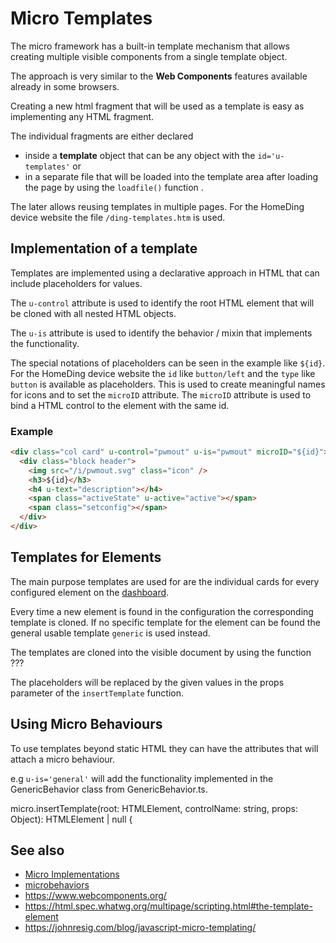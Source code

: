 # Micro Templates

The micro framework has a built-in template mechanism that allows creating multiple visible components from a single template object.

The approach is very similar to the **Web Components** features available already in some browsers. 

Creating a new html fragment that will be used as a template is easy as implementing any HTML fragment.

The individual fragments are either declared
* inside a **template** object that can be any object with the `id='u-templates'` or
* in a separate file that will be loaded into the template area after loading the page by using the `loadfile()` function .

The later allows reusing templates in multiple pages. For the HomeDing device website the file `/ding-templates.htm` is used.

## Implementation of a template 

Templates are implemented using a declarative approach in HTML that can include placeholders for values.

The `u-control` attribute is used to identify the root HTML element that will be cloned with all nested HTML objects.

The `u-is` attribute is used to identify the behavior / mixin that implements the functionality.

The special notations of placeholders can be seen in the example like `${id}`.
For the HomeDing device website the `id` like `button/left` and the `type` like `button` is available as placeholders. This is used to create meaningful names for icons and to set the `microID` attribute. The `microID` attribute is used to bind a HTML control to the element with the same id.

### Example

```HTML
<div class="col card" u-control="pwmout" u-is="pwmout" microID="${id}">
  <div class="block header">
    <img src="/i/pwmout.svg" class="icon" />
    <h3>${id}</h3>
    <h4 u-text="description"></h4>
    <span class="activeState" u-active="active"></span>
    <span class="setconfig"></span>
  </div>
</div>
```



## Templates for Elements

The main purpose templates are used for are the individual cards for every configured element on the [dashboard](/dashboard.md).

Every time a new element is found in the configuration the corresponding template is cloned. If no specific template for the element can be found the general usable template `generic` is used instead. 

The templates are cloned into the visible document by using the function ???

The placeholders will be replaced by the given values in the props parameter of the `insertTemplate` function.


## Using Micro Behaviours

To use templates beyond static HTML they can have the attributes that will attach a micro behaviour.

e.g `u-is='general'` will add the functionality implemented in the GenericBehavior class from GenericBehavior.ts.


micro.insertTemplate(root: HTMLElement, controlName: string, props: Object): HTMLElement | null {



## See also

* [Micro Implementations](/micro.md)
* [microbehaviors](/microbehaviors.md)
* https://www.webcomponents.org/
* https://html.spec.whatwg.org/multipage/scripting.html#the-template-element
* https://johnresig.com/blog/javascript-micro-templating/